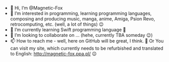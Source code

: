 - 👋 Hi, I’m @Magnetic-Fox
- 👀 I’m interested in programming, learning programming languages, composing and producing music, manga, anime, Amiga, Psion Revo, retrocomputing, etc. (well, a lot of things) 😉
- 🌱 I’m currently learning Swift programming language 🙂
- 💞️ I’m looking to collaborate on ... (hehe, currently TBA someday 😉)
- 📫 How to reach me - well, here on GitHub will be great, I think. 🙂 Or You can visit my site, which currently needs to be refurbished and translated to English: http://magnetic-fox.ppa.pl/ 😉

<!---
Magnetic-Fox/Magnetic-Fox is a ✨ special ✨ repository because its `README.md` (this file) appears on your GitHub profile.
You can click the Preview link to take a look at your changes.
--->
